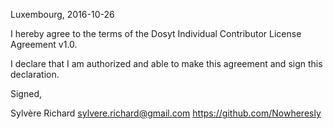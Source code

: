 Luxembourg, 2016-10-26

I hereby agree to the terms of the Dosyt Individual Contributor License
Agreement v1.0.

I declare that I am authorized and able to make this agreement and sign this
declaration.

Signed,

Sylvère Richard sylvere.richard@gmail.com https://github.com/Nowheresly

